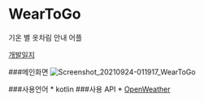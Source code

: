 # WearToGo 
기온 별 옷차림 안내 어플

[개발일지](https://jungspin.notion.site/WearToGo-f104b50ccb124b819d93f13d8afd88b9)

###메인화면
![Screenshot_20210924-011917_WearToGo](https://user-images.githubusercontent.com/79776712/134619396-7ff0b43c-5b9b-4ba7-9f19-df034941914c.jpg)

###사용언어
	* kotlin
###사용 API 
	* [OpenWeather](https://openweathermap.org/current)
